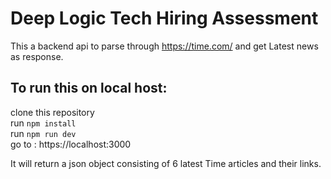 # Deep Logic Tech Hiring Assessment
This a backend api to parse through https://time.com/ and get Latest news as response.

## To run this on local host:  

clone this repository  
run `npm install`  
run `npm run dev`  
go to : https://localhost:3000  

It will return a json object consisting of 6 latest Time articles and their links.
